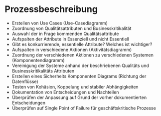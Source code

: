 # Prozessbeschreibung
* Erstellen von Use Cases (Use-Casediagramm)
* Zuordnung von Qualitätsattributen und Businesskritikalität
 * Auswahl der in Frage kommenden Qualitätsattribute
 * Aufspalten der Attribute in Essenziell und nicht Essentiell
 * Gibt es konkurrierende, essentielle Attribute? Welches ist wichtiger?
* Aufspalten in verschiedene Aktionen (Aktivitätsdiagramm)
* Zuordnung der verschiedenen Aktionen zu verschiedenen Systemen (Komponentendiagramm)
* Vereinigung der Systeme anhand der beschriebenen Qualitäts und Businesskritikalitäts Attributen
 * Erstellen eines Sicherheits Komponenten Diagrams (Richtung der Datenflüsse)
 * Testen von Kohäsion, Koppelung und stabiler Abhängigkeiten
 * Dokumentation von Entscheidungen und Nachteilen
 * Überprüfen der Anpassung auf Grund der vorher dokumentierten Entscheidungen
 * Überprüfen auf Single Point of Failure für geschäftskritische Prozesse
